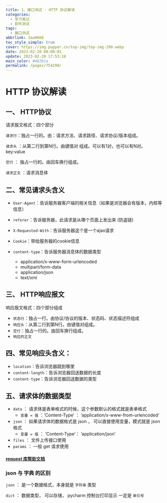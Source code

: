 ```yaml
---
title: 1、接口测试 - HTTP 协议解读
categories: 
  - 学习笔记
  - 软件测试
tags: 
  - 接口测试
abbrlink: 3aa9668
toc_style_simple: true
cover: https://img.pupper.cn/top-img/top-img-290.webp
date: 2023-02-20 08:00:01
update: 2023-02-20 17:53:18
main_color: #462b1a
permalink: /pages/754290/
---
```

# HTTP 协议解读


## 一、 HTTP协议

请求报文格式：四个部分

`请求行`：独占一行的。由：请求方法、请求路径、请求协议/版本组成。

`请求头` ：从第二行到第N行。由键值对 组成。可以有1对，也可以有N对。key:value

`空行` ： 独占一行的。由回车换行组成。

`请求正文` ：请求消息体  

## 二、常见请求头含义

-   `User-Agent`：告诉服务器客户端的相关信息（如果是浏览器会有版本，内核等信息）

-   `referer`：告诉服务器，此请求是从哪个页面上发出来 (防盗链)  
-   `X-Requested-With`：告诉服务器这个是一个ajax请求
-   `Cookie`：带给服务器的cookie信息
-   `content-type`：告诉服务器消息体的数据类型
    -   application/x-www-form-urlencoded
    -   multipart/form-data
    -   application/json
    -   text/xml  

## 三、 HTTP响应报文

响应报文格式：四个部分组成

-   `状态行`：独占一行。由协议/协议的版本、状态码、状态描述符组成
-   `响应头`：从第二行到第N行。由键值对组成。
-   `空行`：独占一行的。由回车换行组成。
-   `响应的正文`  

## 四、常见响应头含义：

-   `location`：告诉浏览器跳到哪里
-   `content-length`：告诉浏览器回送数据的长度
-   `content-type`：告诉浏览器回送数据的类型  

## 五、请求体的数据类型

-   `data` ： 请求体是表单格式的时候，这个参数默认的格式就是表单格式
    -   `变量 = 值` ：’Content-Type‘ ： ’application/x-www-from-urlencoded‘
-   `json` ： 如果请求体的数据格式是 json ， 可以直接使用变量，模式就是 json格式
    -   `变量 = 值` ： ’Content-Type‘： ’application/json‘
-   `files` ： 文件上传接口使用
-   `params` ： 一般 get 请求使用



#### [request 库帮助文档](http://cn.python-requests.org/zh_CN/latest/  )



### json 与 字典 的区别

`json` ： 是一个数据格式，本身就是 `字符串` 类型

`dict` ： 数据类型， 可以存储， pycharm 控制台打印显示 一定是 `单引号`


